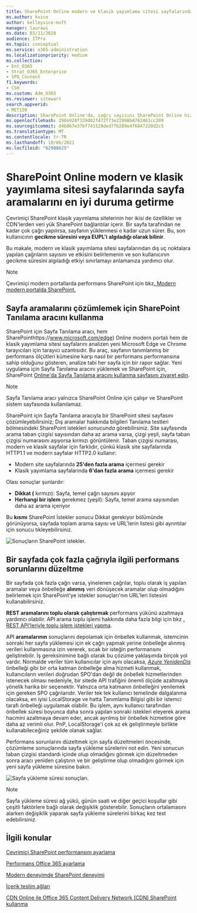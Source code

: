 ```yaml
---
title: SharePoint Online modern ve klasik yayımlama sitesi sayfalarında sayfa aramalarını en iyi duruma getirme
ms.author: kvice
author: kelleyvice-msft
manager: laurawi
ms.date: 03/11/2020
audience: ITPro
ms.topic: conceptual
ms.service: o365-administration
ms.localizationpriority: medium
ms.collection:
- Ent_O365
- Strat_O365_Enterprise
- SPO_Content
f1.keywords:
- CSH
ms.custom: Adm_O365
ms.reviewer: sstewart
search.appverid:
- MET150
description: SharePoint Online'da, çağrı sayısını SharePoint Online hizmeti uç noktalarıyla sınırlandırarak modern ve klasik yayımlama sitesi sayfalarını nasıl en SharePoint öğrenin.
ms.openlocfilehash: 298e928f339d82f472f73e22998b8762461cc209
ms.sourcegitcommit: d4b867e37bf741528ded7fb289e4f6847228d2c5
ms.translationtype: MT
ms.contentlocale: tr-TR
ms.lasthandoff: 10/06/2021
ms.locfileid: "62988625"
---
```

# <a name="optimize-page-calls-in-sharepoint-online-modern-and-classic-publishing-site-pages"></a>SharePoint Online modern ve klasik yayımlama sitesi sayfalarında sayfa aramalarını en iyi duruma getirme

Çevrimiçi SharePoint klasik yayımlama sitelerinin her ikisi de özellikler ve CDN'lerden veri yük SharePoint bağlantılar içerir. Bir sayfa tarafından ne kadar çok çağrı yapılırsa, sayfanın yüklenmesi o kadar uzun sürer. Bu, son kullanıcının **gecikme süresini veya EUPL'i** **algıladığı olarak bilinir**.

Bu makale, modern ve klasik yayımlama sitesi sayfalarından dış uç noktalara yapılan çağrıların sayısını ve etkisini belirlemenin ve son kullanıcının gecikme süresini algıladığı etkiyi sınırlamayı anlamanıza yardımcı olur.

>[!NOTE]
>Çevrimiçi modern portallarda performans SharePoint için bkz[. Modern modern portalda SharePoint.](/sharepoint/modern-experience-performance)

## <a name="use-the-page-diagnostics-for-sharepoint-tool-to-analyze-page-calls"></a>Sayfa aramalarını çözümlemek için SharePoint Tanılama aracını kullanma

SharePoint için Sayfa Tanılama aracı, hem SharePointhttps://www.microsoft.com/edge) Online modern portalı hem de klasik yayımlama sitesi sayfalarını analizen yeni Microsoft Edge ve Chrome tarayıcıları için tarayıcı uzantısıdır. Bu araç, sayfanın tanımlanmış bir performans ölçütleri kümesine karşı nasıl bir performans performansına sahip olduğunu gösteren, analize tabi her sayfa için bir rapor sağlar. Yeni uygulama için Sayfa Tanılama aracını yüklemek ve SharePoint için, SharePoint [Online'da Sayfa Tanılama aracını kullanma sayfasını ziyaret edin](page-diagnostics-for-spo.md).

>[!NOTE]
>Sayfa Tanılama aracı yalnızca SharePoint Online için çalışır ve SharePoint sistem sayfasında kullanılamaz.

SharePoint için Sayfa Tanılama aracıyla bir SharePoint sitesi sayfasını çözümleyebilirsiniz; Dış aramalar hakkında bilgileri Tanılama testleri bölmesindeki SharePoint istekleri _sonucunda_ görebilirsiniz. Site sayfasında arama taban çizgisi sayısından daha az arama varsa, çizgi yeşil, sayfa taban çizgisi numarasını aşıyorsa kırmızı görüntülenir. Taban çizgisi numarası, modern ve klasik sayfalar için farklıdır, çünkü klasik site sayfalarında HTTP1.1 ve modern sayfalar HTTP2.0 kullanır:

- Modern site sayfalarında **25'den fazla arama** içermesi gerekir
- Klasik yayımlama sayfalarında **6'dan fazla arama** içermesi gerekir

Olası sonuçlar şunlardır:

- **Dikkat (** kırmızı): Sayfa, temel çağrı sayısını aşıyor
- **Herhangi bir işlem** gerekmez (yeşil): Sayfa, temel arama sayısından daha az arama içeriyor

Bu **kısmı** SharePoint İstekler sonucu Dikkat gerekiyor bölümünde görünüyorsa, sayfada  toplam arama sayısı ve URL'lerin listesi gibi ayrıntılar için sonucu tıkleyebilirsiniz.

![Sonuçların SharePoint istekler.](../media/modern-portal-optimization/pagediag-requests.png)

## <a name="remediate-performance-issues-related-to-too-many-calls-on-a-page"></a>Bir sayfada çok fazla çağrıyla ilgili performans sorunlarını düzeltme

Bir sayfada çok fazla çağrı varsa, yinelenen çağrılar, toplu olarak iş yapılan aramalar veya önbelleğe **alınmış** veri dönüşecek aramalar olup olmadığını belirlemek için SharePoint'ye istekler sonuçları'nın URL'leri listesini kullanabilirsiniz.

**REST aramalarını toplu olarak çalıştırmak** performans yükünü azaltmaya yardımcı olabilir. API arama toplu işlemi hakkında daha fazla bilgi için bkz [. REST API'leriyle toplu işlem istekleri yapma](/sharepoint/dev/sp-add-ins/make-batch-requests-with-the-rest-apis).

API **aramalarının** sonuçlarını depolamak için önbellek kullanmak, istemcinin sonraki her sayfa yüklemesi için ek çağrı yapmak yerine önbelleğe alınmış verileri kullanmasına izin vererek, sıcak bir isteğin performansını geliştirebilir. İş gereksinimine bağlı olarak bu çözüme yaklaşımda birçok yol vardır. Normalde veriler tüm kullanıcılar için aynı olacaksa, [_Azure YenidenDis_](https://azure.microsoft.com/services/cache/) önbelleği gibi bir orta katman önbelleğe alma hizmeti kullanmak, kullanıcıların verileri doğrudan SPO'dan değil de önbellek hizmetlerinden istenecek olması nedeniyle, bir sitede API trafiğini önemli ölçüde azaltmaya yönelik harika bir seçenektir. Yalnızca orta katmanın önbelleğini yenilemek için gereken SPO çağrılarıdır. Veriler tek tek kullanıcı temelinde dalgalanma olacaksa, en iyisi LocalStorage ve hatta Tanımlama Bilgisi gibi bir istemci tarafı önbelleği uygulamak olabilir. Bu işlem, aynı kullanıcı tarafından önbellek süresi boyunca daha sonra yapılan sonraki istekleri eleyerek arama hacmini azaltmaya devam eder, ancak ayrılmış bir önbellek hizmetine göre daha az verimli olur. PnP, LocalStorage'i çok az ek geliştirmeyle birlikte kullanabileceğiniz şekilde olanak sağlar.

Performans sorunlarını düzeltmek için sayfa düzeltmeleri öncesinde, çözümleme sonuçlarında sayfa yükleme sürelerini not edin. Yeni sonucun taban çizgisi standardı içinde olup olmadığını görmek için düzeltmeden sonra aracı yeniden çalıştırın ve bir geliştirme olup olmadığını görmek için yeni sayfa yükleme süresine bakın.

![Sayfa yükleme süresi sonuçları.](../media/modern-portal-optimization/pagediag-page-load-time.png)

>[!NOTE]
>Sayfa yükleme süresi ağ yükü, günün saati ve diğer geçici koşullar gibi çeşitli faktörlere bağlı olarak değişiklik gösterebilir. Sonuçların ortalamasını alarken değişiklik yaparak sayfa yükleme sürelerini birkaç kez test edebilirsiniz.

## <a name="related-topics"></a>İlgili konular

[Çevrimiçi SharePoint performansını ayarlama](tune-sharepoint-online-performance.md)

[Performans Office 365 ayarlama](tune-microsoft-365-performance.md)

[Modern deneyimde SharePoint deneyimi](/sharepoint/modern-experience-performance)

[İçerik teslim ağları](content-delivery-networks.md)

[CDN Online ile Office 365 Content Delivery Network (CDN) SharePoint kullanma](use-microsoft-365-cdn-with-spo.md)
